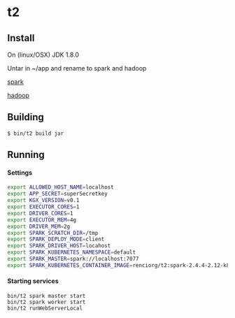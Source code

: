 # t2

## Install

On (linux/OSX) JDK 1.8.0

Untar in ~/app and rename to spark and hadoop

[spark](https://www.apache.org/dyn/closer.lua/spark/spark-2.4.4/spark-2.4.4-bin-without-hadoop-scala-2.12.tgz)

[hadoop](https://archive.apache.org/dist/hadoop/common/hadoop-2.6.5/hadoop-2.6.5.tar.gz)

## Building
```
$ bin/t2 build jar
```

## Running 


#### Settings

```bash
export ALLOWED_HOST_NAME=localhost
export APP_SECRET=superSecretkey
export KGX_VERSION=v0.1
export EXECUTOR_CORES=1
export DRIVER_CORES=1
export EXECUTOR_MEM=4g
export DRIVER_MEM=2g
export SPARK_SCRATCH_DIR=/tmp
export SPARK_DEPLOY_MODE=client
export SPARK_DRIVER_HOST=locahost
export SPARK_KUBERNETES_NAMESPACE=default
export SPARK_MASTER=spark://localhost:7077
export SPARK_KUBERNETES_CONTAINER_IMAGE=renciorg/t2:spark-2.4.4-2.12-k8s-app
```

#### Starting services

```
bin/t2 spark master start
bin/t2 spark worker start
bin/t2 runWebServerLocal
```

